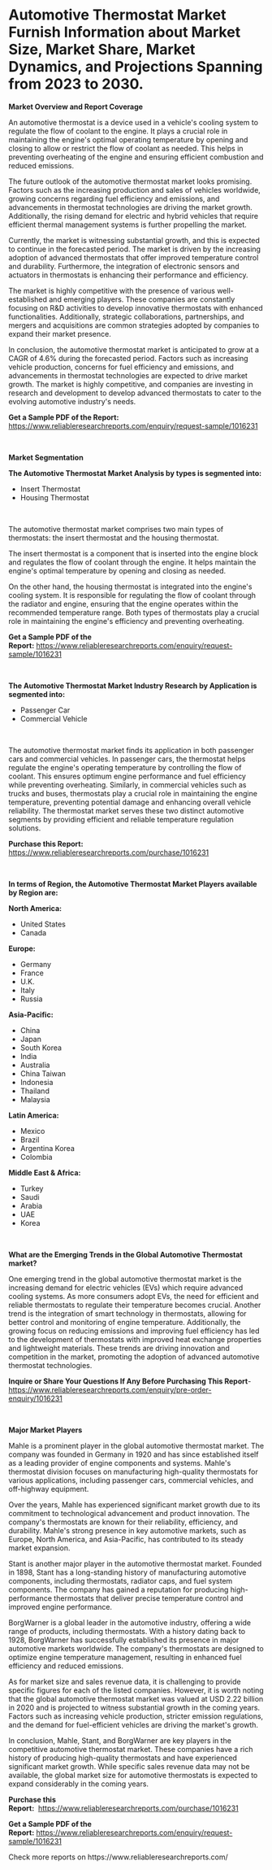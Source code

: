 <p><h1>Automotive Thermostat Market Furnish Information about Market Size, Market Share, Market Dynamics, and Projections Spanning from 2023 to 2030.</h1></p><p><strong>Market Overview and Report Coverage</strong></p>
<p><p>An automotive thermostat is a device used in a vehicle's cooling system to regulate the flow of coolant to the engine. It plays a crucial role in maintaining the engine's optimal operating temperature by opening and closing to allow or restrict the flow of coolant as needed. This helps in preventing overheating of the engine and ensuring efficient combustion and reduced emissions.</p><p>The future outlook of the automotive thermostat market looks promising. Factors such as the increasing production and sales of vehicles worldwide, growing concerns regarding fuel efficiency and emissions, and advancements in thermostat technologies are driving the market growth. Additionally, the rising demand for electric and hybrid vehicles that require efficient thermal management systems is further propelling the market.</p><p>Currently, the market is witnessing substantial growth, and this is expected to continue in the forecasted period. The market is driven by the increasing adoption of advanced thermostats that offer improved temperature control and durability. Furthermore, the integration of electronic sensors and actuators in thermostats is enhancing their performance and efficiency.</p><p>The market is highly competitive with the presence of various well-established and emerging players. These companies are constantly focusing on R&D activities to develop innovative thermostats with enhanced functionalities. Additionally, strategic collaborations, partnerships, and mergers and acquisitions are common strategies adopted by companies to expand their market presence.</p><p>In conclusion, the automotive thermostat market is anticipated to grow at a CAGR of 4.6% during the forecasted period. Factors such as increasing vehicle production, concerns for fuel efficiency and emissions, and advancements in thermostat technologies are expected to drive market growth. The market is highly competitive, and companies are investing in research and development to develop advanced thermostats to cater to the evolving automotive industry's needs.</p></p>
<p><strong>Get a Sample PDF of the Report:</strong> <a href="https://www.reliableresearchreports.com/enquiry/request-sample/1016231">https://www.reliableresearchreports.com/enquiry/request-sample/1016231</a></p>
<p>&nbsp;</p>
<p><strong>Market Segmentation</strong></p>
<p><strong>The Automotive Thermostat Market Analysis by types is segmented into:</strong></p>
<p><ul><li>Insert Thermostat</li><li>Housing Thermostat</li></ul></p>
<p>&nbsp;</p>
<p><p>The automotive thermostat market comprises two main types of thermostats: the insert thermostat and the housing thermostat. </p><p>The insert thermostat is a component that is inserted into the engine block and regulates the flow of coolant through the engine. It helps maintain the engine's optimal temperature by opening and closing as needed.</p><p>On the other hand, the housing thermostat is integrated into the engine's cooling system. It is responsible for regulating the flow of coolant through the radiator and engine, ensuring that the engine operates within the recommended temperature range. Both types of thermostats play a crucial role in maintaining the engine's efficiency and preventing overheating.</p></p>
<p><strong>Get a Sample PDF of the Report:</strong>&nbsp;<a href="https://www.reliableresearchreports.com/enquiry/request-sample/1016231">https://www.reliableresearchreports.com/enquiry/request-sample/1016231</a></p>
<p>&nbsp;</p>
<p><strong>The Automotive Thermostat Market Industry Research by Application is segmented into:</strong></p>
<p><ul><li>Passenger Car</li><li>Commercial Vehicle</li></ul></p>
<p>&nbsp;</p>
<p><p>The automotive thermostat market finds its application in both passenger cars and commercial vehicles. In passenger cars, the thermostat helps regulate the engine's operating temperature by controlling the flow of coolant. This ensures optimum engine performance and fuel efficiency while preventing overheating. Similarly, in commercial vehicles such as trucks and buses, thermostats play a crucial role in maintaining the engine temperature, preventing potential damage and enhancing overall vehicle reliability. The thermostat market serves these two distinct automotive segments by providing efficient and reliable temperature regulation solutions.</p></p>
<p><strong>Purchase this Report:</strong>&nbsp; <a href="https://www.reliableresearchreports.com/purchase/1016231">https://www.reliableresearchreports.com/purchase/1016231</a></p>
<p>&nbsp;</p>
<p><strong>In terms of Region, the Automotive Thermostat Market Players available by Region are:</strong></p>
<p>
    <p> <strong> North America: </strong>
        <ul>
            <li>United States</li>
            <li>Canada</li>
        </ul>
        </p> 
    <p> <strong> Europe: </strong>
        <ul>
            <li>Germany</li>
            <li>France</li>
            <li>U.K.</li>
            <li>Italy</li>
            <li>Russia</li>
        </ul>
        </p> 
    <p> <strong> Asia-Pacific: </strong>
        <ul>
            <li>China</li>
            <li>Japan</li>
            <li>South Korea</li>
            <li>India</li>
            <li>Australia</li>
            <li>China Taiwan</li>
            <li>Indonesia</li>
            <li>Thailand</li>
            <li>Malaysia</li>
        </ul>
        </p> 
    <p> <strong> Latin America: </strong>
        <ul>
            <li>Mexico</li>
            <li>Brazil</li>
            <li>Argentina Korea</li>
            <li>Colombia</li>
        </ul>
        </p> 
    <p> <strong> Middle East & Africa: </strong>
        <ul>
            <li>Turkey</li>
            <li>Saudi</li>
            <li>Arabia</li>
            <li>UAE</li>
            <li>Korea</li>
        </ul>
    </p>
    </p>
<p>&nbsp;</p>
<p><strong>What are the Emerging Trends in the Global Automotive Thermostat market?</strong></p>
<p><p>One emerging trend in the global automotive thermostat market is the increasing demand for electric vehicles (EVs) which require advanced cooling systems. As more consumers adopt EVs, the need for efficient and reliable thermostats to regulate their temperature becomes crucial. Another trend is the integration of smart technology in thermostats, allowing for better control and monitoring of engine temperature. Additionally, the growing focus on reducing emissions and improving fuel efficiency has led to the development of thermostats with improved heat exchange properties and lightweight materials. These trends are driving innovation and competition in the market, promoting the adoption of advanced automotive thermostat technologies.</p></p>
<p><strong>Inquire or Share Your Questions If Any Before Purchasing This Report</strong>- <a href="https://www.reliableresearchreports.com/enquiry/pre-order-enquiry/1016231">https://www.reliableresearchreports.com/enquiry/pre-order-enquiry/1016231</a></p>
<p>&nbsp;</p>
<p><strong>Major Market Players</strong></p>
<p><p>Mahle is a prominent player in the global automotive thermostat market. The company was founded in Germany in 1920 and has since established itself as a leading provider of engine components and systems. Mahle's thermostat division focuses on manufacturing high-quality thermostats for various applications, including passenger cars, commercial vehicles, and off-highway equipment.</p><p>Over the years, Mahle has experienced significant market growth due to its commitment to technological advancement and product innovation. The company's thermostats are known for their reliability, efficiency, and durability. Mahle's strong presence in key automotive markets, such as Europe, North America, and Asia-Pacific, has contributed to its steady market expansion.</p><p>Stant is another major player in the automotive thermostat market. Founded in 1898, Stant has a long-standing history of manufacturing automotive components, including thermostats, radiator caps, and fuel system components. The company has gained a reputation for producing high-performance thermostats that deliver precise temperature control and improved engine performance.</p><p>BorgWarner is a global leader in the automotive industry, offering a wide range of products, including thermostats. With a history dating back to 1928, BorgWarner has successfully established its presence in major automotive markets worldwide. The company's thermostats are designed to optimize engine temperature management, resulting in enhanced fuel efficiency and reduced emissions.</p><p>As for market size and sales revenue data, it is challenging to provide specific figures for each of the listed companies. However, it is worth noting that the global automotive thermostat market was valued at USD 2.22 billion in 2020 and is projected to witness substantial growth in the coming years. Factors such as increasing vehicle production, stricter emission regulations, and the demand for fuel-efficient vehicles are driving the market's growth.</p><p>In conclusion, Mahle, Stant, and BorgWarner are key players in the competitive automotive thermostat market. These companies have a rich history of producing high-quality thermostats and have experienced significant market growth. While specific sales revenue data may not be available, the global market size for automotive thermostats is expected to expand considerably in the coming years.</p></p>
<p><strong>Purchase this Report:</strong>&nbsp;&nbsp;<a href="https://www.reliableresearchreports.com/purchase/1016231">https://www.reliableresearchreports.com/purchase/1016231</a></p>
<p></p>
<p><strong>Get a Sample PDF of the Report:</strong>&nbsp;<a href="https://www.reliableresearchreports.com/enquiry/request-sample/1016231">https://www.reliableresearchreports.com/enquiry/request-sample/1016231</a></p>
<p>Check more reports on https://www.reliableresearchreports.com/</p>